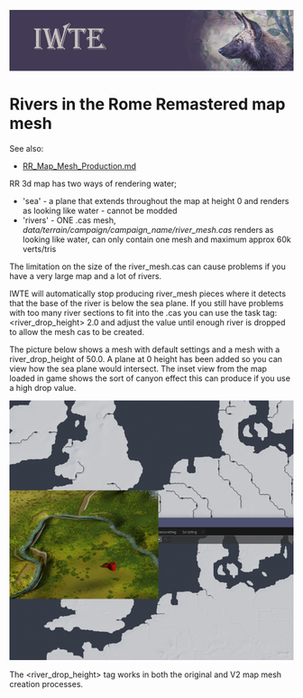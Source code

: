 ![IWTE banner](../IWTEgithub_images/IWTEbanner.jpg)
# Rivers in the Rome Remastered map mesh

See also:
* [RR_Map_Mesh_Production.md](RR_Map_Mesh_Production.md)

RR 3d map has two ways of rendering water;  
* 'sea' - a plane that extends throughout the map at height 0 and renders as looking like water - cannot be modded
* 'rivers' - ONE .cas mesh, *data/terrain/campaign/campaign_name/river_mesh.cas* renders as looking like water, can only contain one mesh and maximum approx 60k verts/tris

The limitation on the size of the river_mesh.cas can cause problems if you have a very large map and a lot of rivers.

IWTE will automatically stop producing river_mesh pieces where it detects that the base of the river is below the sea plane.  If you still have problems with too many river sections to fit into the .cas you can use the task tag:  
 <river_drop_height>            2.0 
and adjust the value until enough river is dropped to allow the mesh cas to be created.

The picture below shows a mesh with default settings and a mesh with a river_drop_height of 50.0.  A plane at 0 height has been added so you can view how the sea plane would intersect.  The inset view from the map loaded in game shows the sort of canyon effect this can produce if you use a high drop value.

![RR_map_mesh_river_drop](../IWTEgithub_images/RR_map_mesh_river_drop.jpg)

The  <river_drop_height> tag works in both the original and V2 map mesh creation processes.
